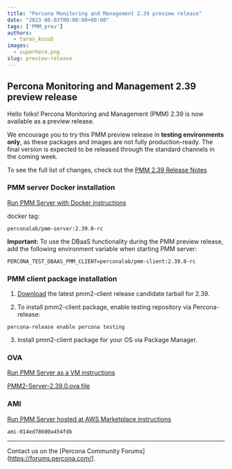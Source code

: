 ```yaml
---
title: "Percona Monitoring and Management 2.39 preview release"
date: "2023-08-03T00:00:00+00:00"
tags: ['PMM_prev']
authors:
  - taras_kozub
images:
  - superhero.png
slug: preview-release
---
```


## Percona Monitoring and Management 2.39 preview release

Hello folks! Percona Monitoring and Management (PMM) 2.39 is now available as a preview release.

We encourage you to try this PMM preview release in **testing environments only**, as these packages and images are not fully production-ready. The final version is expected to be released through the standard channels in the coming week.

To see the full list of changes, check out the [PMM 2.39 Release Notes](https://pmm-doc-pr-1108.onrender.com/release-notes/2.39.0.html)

### PMM server Docker installation

[Run PMM Server with Docker instructions](https://docs.percona.com/percona-monitoring-and-management/setting-up/server/docker.html)

docker tag:

`perconalab/pmm-server:2.39.0-rc`

**Important:** To use the DBaaS functionality during the PMM preview release, add the following environment variable when starting PMM server:

`PERCONA_TEST_DBAAS_PMM_CLIENT=perconalab/pmm-client:2.39.0-rc`

### PMM client package installation


1. [Download](https://s3.us-east-2.amazonaws.com/pmm-build-cache/PR-BUILDS/el9/pmm2-client/pmm2-client-latest-5685.tar.gz) the latest pmm2-client release candidate tarball for 2.39.


2. To install pmm2-client package, enable testing repository via Percona-release: 


`
percona-release enable percona testing
`

3. Install pmm2-client package for your OS via Package Manager.

### OVA

[Run PMM Server as a VM instructions](https://docs.percona.com/percona-moitoring-and-management/setting-up/server/virtual-appliance.html)

[PMM2-Server-2.39.0.ova file](https://percona-vm.s3.amazonaws.com/PMM2-Server-2.39.0.ova)

### AMI

[Run PMM Server hosted at AWS Marketplace instructions](https://docs.percona.com/percona-monitoring-and-management/setting-up/server/aws.html)

`ami-014ed78600a454fdb`


---

Contact us on the [Percona Community Forums](https://forums.percona.com/].